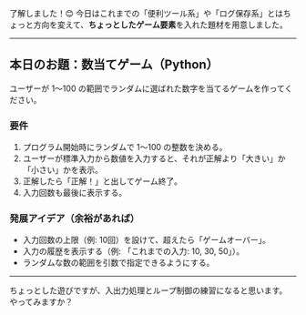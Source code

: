 了解しました！😊
今日はこれまでの「便利ツール系」や「ログ保存系」とはちょっと方向を変えて、**ちょっとしたゲーム要素**を入れた題材を用意しました。

---

## 本日のお題：数当てゲーム（Python）

ユーザーが 1〜100 の範囲でランダムに選ばれた数字を当てるゲームを作ってください。

### 要件

1. プログラム開始時にランダムで 1〜100 の整数を決める。
2. ユーザーが標準入力から数値を入力すると、それが正解より「大きい」か「小さい」かを表示。
3. 正解したら「正解！」と出してゲーム終了。
4. 入力回数も最後に表示する。

### 発展アイデア（余裕があれば）

* 入力回数の上限（例: 10回）を設けて、超えたら「ゲームオーバー」。
* 入力の履歴を表示する（例: 「これまでの入力: 10, 30, 50」）。
* ランダムな数の範囲を引数で指定できるようにする。

---

ちょっとした遊びですが、入出力処理とループ制御の練習になると思います。
やってみますか？
